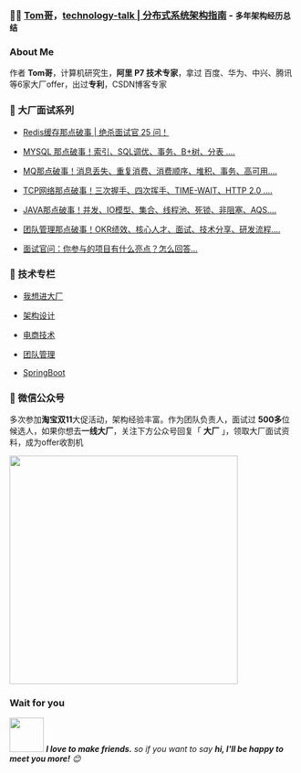 ###  :man_technologist:  [Tom哥](https://mp.weixin.qq.com/s/AFoxufhKBkL6S5pgWE2ISQ)，[technology-talk | 分布式系统架构指南](https://mp.weixin.qq.com/s/AFoxufhKBkL6S5pgWE2ISQ) - `多年架构经历总结`



###  About Me
 
 作者 **Tom哥**，计算机研究生，**阿里 P7 技术专家**，拿过 百度、华为、中兴、腾讯 等6家大厂offer，出过**专利**，CSDN博客专家

 
###  🚀 大厂面试系列

* [Redis缓存那点破事 | 绝杀面试官 25 问！](http://mp.weixin.qq.com/s?__biz=Mzg2NzYyNjQzNg==&mid=2247486515&idx=1&sn=62a75d90d76a7f0c4cb01a64db8f4e2e&chksm=ceb9f098f9ce798eafec5c1e01aaeaedc00163e5c4925931da7a1b6184365d474fb1562cb664&scene=21#wechat_redirect)

* [MYSQL 那点破事！索引、SQL调优、事务、B+树、分表 ....](https://mp.weixin.qq.com/s?__biz=Mzg2NzYyNjQzNg==&mid=2247486281&idx=1&sn=2c0fc614dd94c93aa1172413fb340c6d&chksm=ceb9f7e2f9ce7ef46b0832f69b2e6e6e66d1d10c6db94fedb381da886894a1a622086e64f68a&scene=21&token=1326169180&lang=zh_CN#wechat_redirect)

* [MQ那点破事！消息丢失、重复消费、消费顺序、堆积、事务、高可用....](https://mp.weixin.qq.com/s?__biz=Mzg2NzYyNjQzNg==&mid=2247486798&idx=1&sn=f954fa7f065f8f032706332cdb4bb97e&chksm=ceb9f1e5f9ce78f36e0f66b03a0be0a907d3b4e04e8757784027c67a4615b10f9b3ec0a382b6&scene=21&token=1326169180&lang=zh_CN#wechat_redirect)

* [TCP网络那点破事！三次握手、四次挥手、TIME-WAIT、HTTP 2.0 ....](https://mp.weixin.qq.com/s?__biz=Mzg2NzYyNjQzNg==&mid=2247485888&idx=1&sn=60304679c226fb6b2ebaba5bb6ad5485&chksm=ceb9f56bf9ce7c7d7c87fa4aa7cb70aba7af6b4aefbf1f8b3e331d5a443ccc91b3ba2fb95b9e&scene=21&token=1326169180&lang=zh_CN#wechat_redirect)

* [JAVA那点破事！并发、IO模型、集合、线程池、死锁、非阻塞、AQS....](https://mp.weixin.qq.com/s?__biz=Mzg2NzYyNjQzNg==&mid=2247486894&idx=1&sn=8cc0ae494a7624943665a8e9d47341e1&chksm=ceb9f105f9ce7813b3efa57bb0c655f47a37aab82579dda3da6d05003f97adc99d83f35b6ec7&scene=21&token=1326169180&lang=zh_CN#wechat_redirect)

* [团队管理那点破事！OKR绩效、核心人才、面试、技术分享、研发流程....](https://mp.weixin.qq.com/s?__biz=Mzg2NzYyNjQzNg==&mid=2247487139&idx=1&sn=4ae53bf8e20aab324f58e85deedff42a&chksm=ceb9f208f9ce7b1e5d2882601ff2890ae9bef5584b6730c2b0b30c527340b4529b85cc636954&scene=21&token=1326169180&lang=zh_CN#wechat_redirect)

* [面试官问：你参与的项目有什么亮点？怎么回答...](https://mp.weixin.qq.com/s?__biz=Mzg2NzYyNjQzNg==&mid=2247487256&idx=1&sn=9c804e8c8360dba20decaac030150728&chksm=ceb9f3b3f9ce7aa5dbc6aee9d4dc36f972774420087544ea443ed4da0a0a6be4845a3b219897&scene=21&token=1326169180&lang=zh_CN#wechat_redirect)


###  🚀 技术专栏

* [我想进大厂](https://mp.weixin.qq.com/mp/appmsgalbum?__biz=Mzg2NzYyNjQzNg==&action=getalbum&album_id=1911852085562703875#wechat_redirect)

* [架构设计	](https://mp.weixin.qq.com/mp/appmsgalbum?__biz=Mzg2NzYyNjQzNg==&action=getalbum&album_id=1874615391855968264#wechat_redirect)

* [电商技术](https://mp.weixin.qq.com/mp/appmsgalbum?__biz=Mzg2NzYyNjQzNg==&action=getalbum&album_id=1874603714678751240#wechat_redirect)

* [团队管理](https://mp.weixin.qq.com/mp/appmsgalbum?__biz=Mzg2NzYyNjQzNg==&action=getalbum&album_id=1874604454436536325#wechat_redirect)

* [SpringBoot](https://mp.weixin.qq.com/mp/appmsgalbum?__biz=Mzg2NzYyNjQzNg==&action=getalbum&album_id=1874600102896467974#wechat_redirect)


###  🚀 微信公众号

多次参加**淘宝双11**大促活动，架构经验丰富。作为团队负责人，面试过 **500多**位候选人，如果你想去**一线大厂**，关注下方公众号回复「 **大厂** 」，领取大厂面试资料，成为offer收割机


<img src="https://raw.githubusercontent.com/aalansehaiyang/technology-talk/master/1.jpg" width=400>


### Wait for you

<img src="https://media.giphy.com/media/LnQjpWaON8nhr21vNW/giphy.gif" width="60"> <em><b>I love to make friends.</b> so if you want to say <b>hi, I'll be happy to meet you more!</b> 😊</em>

